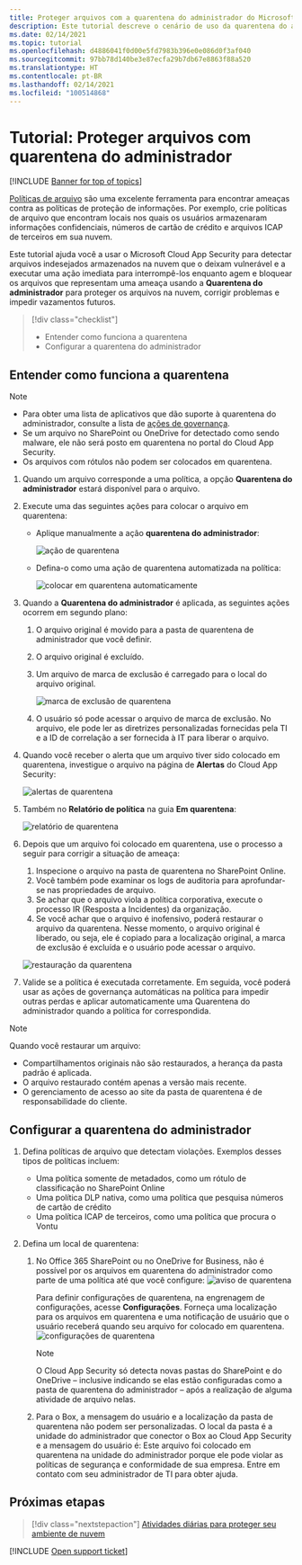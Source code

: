 ```yaml
---
title: Proteger arquivos com a quarentena do administrador do Microsoft Cloud App Security
description: Este tutorial descreve o cenário de uso da quarentena do administrador para controlar violações de dados.
ms.date: 02/14/2021
ms.topic: tutorial
ms.openlocfilehash: d4886041f0d00e5fd7983b396e0e086d0f3af040
ms.sourcegitcommit: 97bb78d140be3e87ecfa29b7db67e8863f88a520
ms.translationtype: HT
ms.contentlocale: pt-BR
ms.lasthandoff: 02/14/2021
ms.locfileid: "100514868"
---
```

# <a name="tutorial-protect-files-with-admin-quarantine"></a>Tutorial: Proteger arquivos com quarentena do administrador

[!INCLUDE [Banner for top of topics](includes/banner.md)]

[Políticas de arquivo](data-protection-policies.md) são uma excelente ferramenta para encontrar ameaças contra as políticas de proteção de informações. Por exemplo, crie políticas de arquivo que encontram locais nos quais os usuários armazenaram informações confidenciais, números de cartão de crédito e arquivos ICAP de terceiros em sua nuvem.

Este tutorial ajuda você a usar o Microsoft Cloud App Security para detectar arquivos indesejados armazenados na nuvem que o deixam vulnerável e a executar uma ação imediata para interrompê-los enquanto agem e bloquear os arquivos que representam uma ameaça usando a **Quarentena do administrador** para proteger os arquivos na nuvem, corrigir problemas e impedir vazamentos futuros.

> [!div class="checklist"]
>
> - Entender como funciona a quarentena
> - Configurar a quarentena do administrador

## <a name="understand-how-quarantine-works"></a>Entender como funciona a quarentena

>[!NOTE]
>
> - Para obter uma lista de aplicativos que dão suporte à quarentena do administrador, consulte a lista de [ações de governança](governance-actions.md).
> - Se um arquivo no SharePoint ou OneDrive for detectado como sendo malware, ele não será posto em quarentena no portal do Cloud App Security.
> - Os arquivos com rótulos não podem ser colocados em quarentena.

1. Quando um arquivo corresponde a uma política, a opção **Quarentena do administrador** estará disponível para o arquivo.

1. Execute uma das seguintes ações para colocar o arquivo em quarentena:

    - Aplique manualmente a ação **quarentena do administrador**:

        ![ação de quarentena](media/quarantine-action.png)

    - Defina-o como uma ação de quarentena automatizada na política:

        ![colocar em quarentena automaticamente](media/quarantine-automated.png)

1. Quando a **Quarentena do administrador** é aplicada, as seguintes ações ocorrem em segundo plano:

    1. O arquivo original é movido para a pasta de quarentena de administrador que você definir.
    1. O arquivo original é excluído.
    1. Um arquivo de marca de exclusão é carregado para o local do arquivo original.

        ![marca de exclusão de quarentena](media/quarantine-tombstone.png)

    1. O usuário só pode acessar o arquivo de marca de exclusão. No arquivo, ele pode ler as diretrizes personalizadas fornecidas pela TI e a ID de correlação a ser fornecida à IT para liberar o arquivo.

1. Quando você receber o alerta que um arquivo tiver sido colocado em quarentena, investigue o arquivo na página de **Alertas** do Cloud App Security:

    ![alertas de quarentena](media/quarantine-alerts.png)

1. Também no **Relatório de política** na guia **Em quarentena**:

    ![relatório de quarentena](media/quarantine-report.png)

1. Depois que um arquivo foi colocado em quarentena, use o processo a seguir para corrigir a situação de ameaça:

    1. Inspecione o arquivo na pasta de quarentena no SharePoint Online.
    1. Você também pode examinar os logs de auditoria para aprofundar-se nas propriedades de arquivo.
    1. Se achar que o arquivo viola a política corporativa, execute o processo IR (Resposta a Incidentes) da organização.
    1. Se você achar que o arquivo é inofensivo, poderá restaurar o arquivo da quarentena. Nesse momento, o arquivo original é liberado, ou seja, ele é copiado para a localização original, a marca de exclusão é excluída e o usuário pode acessar o arquivo.

      ![restauração da quarentena](media/quarantine-restore.png)

1. Valide se a política é executada corretamente. Em seguida, você poderá usar as ações de governança automáticas na política para impedir outras perdas e aplicar automaticamente uma Quarentena do administrador quando a política for correspondida.

> [!NOTE]
> Quando você restaurar um arquivo:
>
> - Compartilhamentos originais não são restaurados, a herança da pasta padrão é aplicada.
> - O arquivo restaurado contém apenas a versão mais recente.
> - O gerenciamento de acesso ao site da pasta de quarentena é de responsabilidade do cliente.

## <a name="set-up-admin-quarantine"></a>Configurar a quarentena do administrador

1. Defina políticas de arquivo que detectam violações. Exemplos desses tipos de políticas incluem:

    - Uma política somente de metadados, como um rótulo de classificação no SharePoint Online
    - Uma política DLP nativa, como uma política que pesquisa números de cartão de crédito
    - Uma política ICAP de terceiros, como uma política que procura o Vontu

1. Defina um local de quarentena:
    1. No Office 365 SharePoint ou no OneDrive for Business, não é possível por os arquivos em quarentena do administrador como parte de uma política até que você configure: ![aviso de quarentena](media/quarantine-warning.png)

        Para definir configurações de quarentena, na engrenagem de configurações, acesse **Configurações**. Forneça uma localização para os arquivos em quarentena e uma notificação de usuário que o usuário receberá quando seu arquivo for colocado em quarentena.
        ![configurações de quarentena](media/quarantine-settings.png)

        > [!NOTE]
        > O Cloud App Security só detecta novas pastas do SharePoint e do OneDrive – inclusive indicando se elas estão configuradas como a pasta de quarentena do administrador – após a realização de alguma atividade de arquivo nelas.

    1. Para o Box, a mensagem do usuário e a localização da pasta de quarentena não podem ser personalizadas. O local da pasta é a unidade do administrador que conector o Box ao Cloud App Security e a mensagem do usuário é: Este arquivo foi colocado em quarentena na unidade do administrador porque ele pode violar as políticas de segurança e conformidade de sua empresa. Entre em contato com seu administrador de TI para obter ajuda.

## <a name="next-steps"></a>Próximas etapas

> [!div class="nextstepaction"]
> [Atividades diárias para proteger seu ambiente de nuvem](daily-activities-to-protect-your-cloud-environment.md)

[!INCLUDE [Open support ticket](includes/support.md)]
